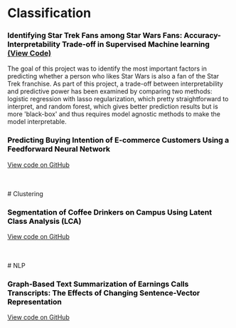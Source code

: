 
# Classification

### <span style="color:black"> Identifying Star Trek Fans among Star Wars Fans: Accuracy-Interpretability Trade-off in Supervised Machine learning </span> <a href="https://github.com/aigerim1997/my-portfolio/tree/master/accuracy-interpretability-tradeoff" target="_blank"> (View Code) </a>
The goal of this project was to identify the most important factors in predicting whether a person who likes Star Wars is also a fan of the Star Trek franchise. As part of this project, a trade-off between interpretability and predictive power has been examined by comparing two methods: logistic regression with lasso regularization, which pretty straightforward to interpret, and random forest, which gives better prediction results but is more 'black-box' and thus requires model agnostic methods to make the model interpretable.
<br>
### <span style="color:black"> Predicting Buying Intention of E-commerce Customers Using a Feedforward Neural Network </span>
<a href="https://github.com/aigerim1997/my-portfolio/tree/master/fnn" target="_blank">View code on GitHub</a>

<br>
<br>
# Clustering

### <span style="color:black"> Segmentation of Coffee Drinkers on Campus Using Latent Class Analysis (LCA) </span>
<a href="https://github.com/aigerim1997/my-portfolio/tree/master/clustering-lca" target="_blank">View code on GitHub</a>

<br>
<br>
# NLP

### <span style="color:black"> Graph-Based Text Summarization of Earnings Calls Transcripts: The Effects of Changing Sentence-Vector Representation </span> 
<a href="https://github.com/aigerim1997/my-portfolio/tree/master/text-summarization" target="_blank">View code on GitHub</a>
